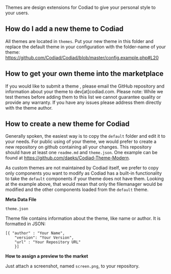 Themes are design extensions for Codiad to give your personal style to your users. 

## How do I add a new theme to Codiad

All themes are located in `themes`. Put your new theme in this folder and replace the default theme in your configuration with the folder-name of your theme: https://github.com/Codiad/Codiad/blob/master/config.example.php#L20

## How to get your own theme into the marketplace

If you would like to submit a theme , please email the GitHub repository and information about your theme  to dev[at]codiad.com. Please note: While we test themes before adding them to this list we cannot guarantee quality or provide any warranty. If you have any issues please address them directly with the theme author.

## How to create a new theme for Codiad

Generally spoken, the easiest way is to copy the `default` folder and edit it to your needs. For public using of your theme, we would prefer to create a new repository on github containing all your changes. This repository should have at least one `readme.md` and `theme.json`. One example can be found at https://github.com/daeks/Codiad-Theme-Modern. 

As custom themes are not maintained by Codiad itself, we prefer to copy only components you want to modify as Codiad has a built-in functionality to take the `default` components if your theme does not have them. Looking at the example above, that would mean that only the filemanager would be modified and the other components loaded from the `default` theme. 

**Meta Data File**

    theme.json

Theme file contains information about the theme, like name or author. It is formatted in JSON:

    [{ "author" : "Your Name",
        "version": "Your Version",
        "url" : "Your Repository URL"
        }]

**How to assign a preview to the market**

Just attach a screenshot, named ```screen.png```, to your repository.